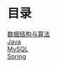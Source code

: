 # 目录

[数据结构与算法](./DataStruct/README.md)  
[Java](./Java/README.md)  
[MySQL](./DB/MySql/README.md)  
[Spring](./Spring/README.md)
